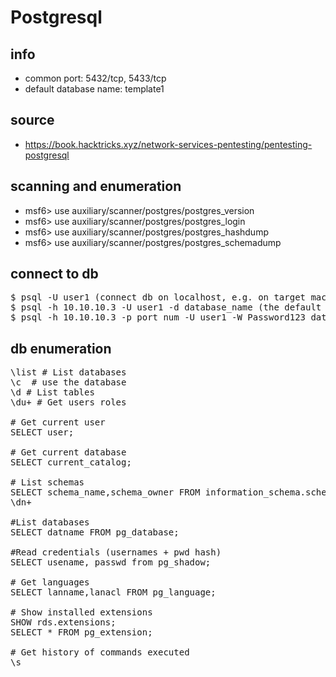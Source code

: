# Postgresql
## info
* common port: 5432/tcp, 5433/tcp
* default database name: template1
## source
* https://book.hacktricks.xyz/network-services-pentesting/pentesting-postgresql
## scanning and enumeration
* msf6> use auxiliary/scanner/postgres/postgres_version
* msf6> use auxiliary/scanner/postgres/postgres_login
* msf6> use auxiliary/scanner/postgres/postgres_hashdump
* msf6> use auxiliary/scanner/postgres/postgres_schemadump
## connect to db
<pre>
$ psql -U user1 (connect db on localhost, e.g. on target machine locally)
$ psql -h 10.10.10.3 -U user1 -d database_name (the default name is 'template1')
$ psql -h 10.10.10.3 -p port_num -U user1 -W Password123 database_name
</pre>
## db enumeration
<pre>
\list # List databases
\c <database> # use the database
\d # List tables
\du+ # Get users roles

# Get current user
SELECT user;

# Get current database
SELECT current_catalog;

# List schemas
SELECT schema_name,schema_owner FROM information_schema.schemata;
\dn+

#List databases
SELECT datname FROM pg_database;

#Read credentials (usernames + pwd hash)
SELECT usename, passwd from pg_shadow;

# Get languages
SELECT lanname,lanacl FROM pg_language;

# Show installed extensions
SHOW rds.extensions;
SELECT * FROM pg_extension;

# Get history of commands executed
\s
</pre>
